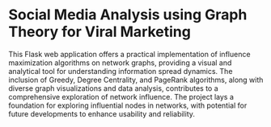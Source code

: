 # Social Media Analysis using Graph Theory for Viral Marketing
This Flask web application offers a practical implementation of influence maximization algorithms on network graphs, providing a visual and analytical tool for understanding information spread dynamics. The inclusion of Greedy, Degree Centrality, and PageRank algorithms, along with diverse graph visualizations and data analysis, contributes to a comprehensive exploration of network influence. The project lays a foundation for exploring influential nodes in networks, with potential for future developments to enhance usability and reliability.
